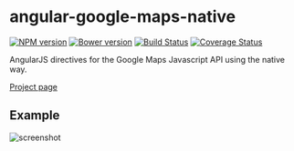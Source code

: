# angular-google-maps-native

[![NPM version][npm-image]][npm-url] [![Bower version][bower-image]][bower-url] [![Build Status][travis-image]][travis-url] [![Coverage Status][coverage-image]][coverage-url]

AngularJS directives for the Google Maps Javascript API using the native way.

[Project page](http://jbdemonte.github.io/angular-google-maps-native/)

## Example

![screenshot](assets/screenshot.png)

[npm-url]: https://npmjs.org/package/angular-google-maps-native
[npm-image]: https://badge.fury.io/js/angular-google-maps-native.svg

[bower-url]: http://badge.fury.io/bo/angular-google-maps-native
[bower-image]: https://badge.fury.io/bo/angular-google-maps-native.svg

[travis-url]: http://travis-ci.org/jbdemonte/angular-google-maps-native
[travis-image]: https://secure.travis-ci.org/jbdemonte/angular-google-maps-native.png?branch=master

[coverage-url]: https://coveralls.io/github/jbdemonte/angular-google-maps-native?branch=master
[coverage-image]: https://coveralls.io/repos/jbdemonte/angular-google-maps-native/badge.svg?branch=master&service=github
